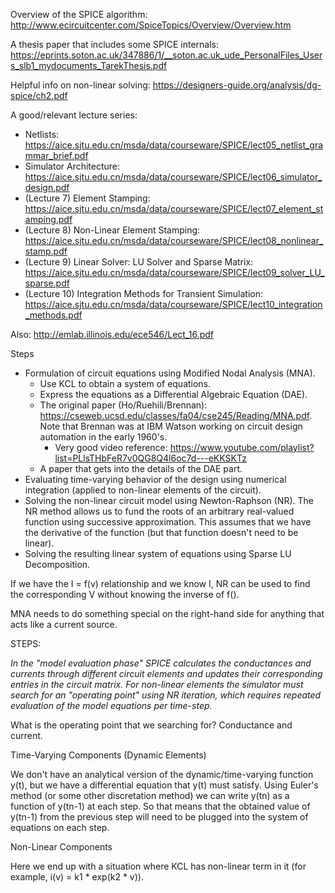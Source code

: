 

Overview of the SPICE algorithm: http://www.ecircuitcenter.com/SpiceTopics/Overview/Overview.htm

A thesis paper that includes some SPICE internals: https://eprints.soton.ac.uk/347886/1/__soton.ac.uk_ude_PersonalFiles_Users_slb1_mydocuments_TarekThesis.pdf

Helpful info on non-linear solving: https://designers-guide.org/analysis/dg-spice/ch2.pdf

A good/relevant lecture series:

* Netlists: https://aice.sjtu.edu.cn/msda/data/courseware/SPICE/lect05_netlist_grammar_brief.pdf
* Simulator Architecture: https://aice.sjtu.edu.cn/msda/data/courseware/SPICE/lect06_simulator_design.pdf
* (Lecture 7) Element Stamping: https://aice.sjtu.edu.cn/msda/data/courseware/SPICE/lect07_element_stamping.pdf
* (Lecture 8) Non-Linear Element Stamping: https://aice.sjtu.edu.cn/msda/data/courseware/SPICE/lect08_nonlinear_stamp.pdf
* (Lecture 9) Linear Solver: LU Solver and Sparse Matrix: https://aice.sjtu.edu.cn/msda/data/courseware/SPICE/lect09_solver_LU_sparse.pdf
* (Lecture 10) Integration Methods for Transient Simulation: https://aice.sjtu.edu.cn/msda/data/courseware/SPICE/lect10_integration_methods.pdf

Also: http://emlab.illinois.edu/ece546/Lect_16.pdf


Steps
* Formulation of circuit equations using Modified Nodal Analysis (MNA).
  * Use KCL to obtain a system of equations. 
  * Express the equations as a Differential Algebraic Equation (DAE). 
  * The original paper (Ho/Ruehili/Brennan): https://cseweb.ucsd.edu/classes/fa04/cse245/Reading/MNA.pdf. Note that Brennan was at IBM Watson working on circuit design automation in the early 1960's.
    * Very good video reference: https://www.youtube.com/playlist?list=PLlsTHbFeR7v0QG8Q4l6oc7d---eKKSKTz
  * A paper that gets into the details of the DAE part.
* Evaluating time-varying behavior of the design using numerical integration (applied to non-linear elements of the circuit).
* Solving the non-linear circuit model using Newton-Raphson (NR). The NR method allows us to 
fund the roots of an arbitrary real-valued function using successive approximation. This assumes that 
we have the derivative of the function (but that function doesn't need to be linear).
* Solving the resulting linear system of equations using Sparse LU Decomposition.


If we have the I = f(v) relationship and we know I, NR can be used to find the corresponding V 
without knowing the inverse of f().

MNA needs to do something special on the right-hand side for anything that acts like a 
current source.

STEPS:

_In the "model evaluation phase" SPICE calculates the conductances and currents through 
different circuit elements and updates their corresponding entries in the circuit matrix.
For non-linear elements the simulator must search for an "operating point" using NR
iteration, which requires repeated evaluation of the model equations per time-step._

What is the operating point that we searching for? Conductance and current.



Time-Varying Components (Dynamic Elements)

We don't have an analytical version of the dynamic/time-varying function y(t), but 
we have a differential equation that y(t) must satisfy.  Using Euler's method (or
some other discretation method) we can write y(tn) as a function of y(tn-1) at
each step. So that means that the obtained value of y(tn-1) from the previous 
step will need to be plugged into the system of equations on each step.

Non-Linear Components

Here we end up with a situation where KCL has non-linear term in it (for 
example, i(v) = k1 * exp(k2 * v)).


